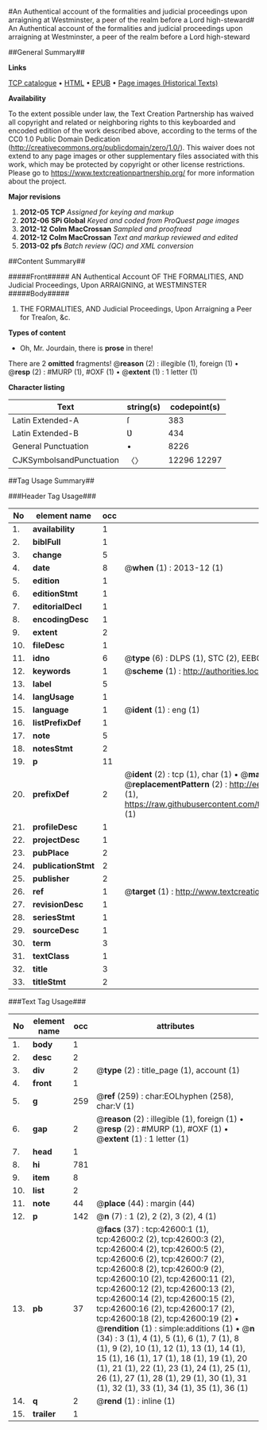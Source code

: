 #An Authentical account of the formalities and judicial proceedings upon arraigning at Westminster, a peer of the realm before a Lord high-steward#
An Authentical account of the formalities and judicial proceedings upon arraigning at Westminster, a peer of the realm before a Lord high-steward

##General Summary##

**Links**

[TCP catalogue](http://www.ota.ox.ac.uk/tcp/)  • 
[HTML](http://tei.it.ox.ac.uk/tcp/Texts-HTML/free/A26/A26252.html)  • 
[EPUB](http://tei.it.ox.ac.uk/tcp/Texts-EPUB/free/A26/A26252.epub) • 
[Page images (Historical Texts)](https://historicaltexts.jisc.ac.uk/eebo-09279839e)

**Availability**

To the extent possible under law, the Text Creation Partnership has waived all copyright and related or neighboring rights to this keyboarded and encoded edition of the work described above, according to the terms of the CC0 1.0 Public Domain Dedication (http://creativecommons.org/publicdomain/zero/1.0/). This waiver does not extend to any page images or other supplementary files associated with this work, which may be protected by copyright or other license restrictions. Please go to https://www.textcreationpartnership.org/ for more information about the project.

**Major revisions**

1. __2012-05__ __TCP__ *Assigned for keying and markup*
1. __2012-06__ __SPi Global__ *Keyed and coded from ProQuest page images*
1. __2012-12__ __Colm MacCrossan__ *Sampled and proofread*
1. __2012-12__ __Colm MacCrossan__ *Text and markup reviewed and edited*
1. __2013-02__ __pfs__ *Batch review (QC) and XML conversion*

##Content Summary##

#####Front#####
AN Authentical Account OF THE FORMALITIES, AND Judicial Proceedings, Upon ARRAIGNING, at WESTMINSTER
#####Body#####

1. THE FORMALITIES, AND Judicial Proceedings, Upon Arraigning a Peer for Treaſon, &c.

**Types of content**

  * Oh, Mr. Jourdain, there is **prose** in there!

There are 2 **omitted** fragments! 
 @__reason__ (2) : illegible (1), foreign (1)  •  @__resp__ (2) : #MURP (1), #OXF (1)  •  @__extent__ (1) : 1 letter (1)

**Character listing**


|Text|string(s)|codepoint(s)|
|---|---|---|
|Latin Extended-A|ſ|383|
|Latin Extended-B|Ʋ|434|
|General Punctuation|•|8226|
|CJKSymbolsandPunctuation|〈〉|12296 12297|

##Tag Usage Summary##

###Header Tag Usage###

|No|element name|occ|attributes|
|---|---|---|---|
|1.|__availability__|1||
|2.|__biblFull__|1||
|3.|__change__|5||
|4.|__date__|8| @__when__ (1) : 2013-12 (1)|
|5.|__edition__|1||
|6.|__editionStmt__|1||
|7.|__editorialDecl__|1||
|8.|__encodingDesc__|1||
|9.|__extent__|2||
|10.|__fileDesc__|1||
|11.|__idno__|6| @__type__ (6) : DLPS (1), STC (2), EEBO-CITATION (1), OCLC (1), VID (1)|
|12.|__keywords__|1| @__scheme__ (1) : http://authorities.loc.gov/ (1)|
|13.|__label__|5||
|14.|__langUsage__|1||
|15.|__language__|1| @__ident__ (1) : eng (1)|
|16.|__listPrefixDef__|1||
|17.|__note__|5||
|18.|__notesStmt__|2||
|19.|__p__|11||
|20.|__prefixDef__|2| @__ident__ (2) : tcp (1), char (1)  •  @__matchPattern__ (2) : ([0-9\-]+):([0-9IVX]+) (1), (.+) (1)  •  @__replacementPattern__ (2) : http://eebo.chadwyck.com/downloadtiff?vid=$1&page=$2 (1), https://raw.githubusercontent.com/textcreationpartnership/Texts/master/tcpchars.xml#$1 (1)|
|21.|__profileDesc__|1||
|22.|__projectDesc__|1||
|23.|__pubPlace__|2||
|24.|__publicationStmt__|2||
|25.|__publisher__|2||
|26.|__ref__|1| @__target__ (1) : http://www.textcreationpartnership.org/docs/. (1)|
|27.|__revisionDesc__|1||
|28.|__seriesStmt__|1||
|29.|__sourceDesc__|1||
|30.|__term__|3||
|31.|__textClass__|1||
|32.|__title__|3||
|33.|__titleStmt__|2||


###Text Tag Usage###

|No|element name|occ|attributes|
|---|---|---|---|
|1.|__body__|1||
|2.|__desc__|2||
|3.|__div__|2| @__type__ (2) : title_page (1), account (1)|
|4.|__front__|1||
|5.|__g__|259| @__ref__ (259) : char:EOLhyphen (258), char:V (1)|
|6.|__gap__|2| @__reason__ (2) : illegible (1), foreign (1)  •  @__resp__ (2) : #MURP (1), #OXF (1)  •  @__extent__ (1) : 1 letter (1)|
|7.|__head__|1||
|8.|__hi__|781||
|9.|__item__|8||
|10.|__list__|2||
|11.|__note__|44| @__place__ (44) : margin (44)|
|12.|__p__|142| @__n__ (7) : 1 (2), 2 (2), 3 (2), 4 (1)|
|13.|__pb__|37| @__facs__ (37) : tcp:42600:1 (1), tcp:42600:2 (2), tcp:42600:3 (2), tcp:42600:4 (2), tcp:42600:5 (2), tcp:42600:6 (2), tcp:42600:7 (2), tcp:42600:8 (2), tcp:42600:9 (2), tcp:42600:10 (2), tcp:42600:11 (2), tcp:42600:12 (2), tcp:42600:13 (2), tcp:42600:14 (2), tcp:42600:15 (2), tcp:42600:16 (2), tcp:42600:17 (2), tcp:42600:18 (2), tcp:42600:19 (2)  •  @__rendition__ (1) : simple:additions (1)  •  @__n__ (34) : 3 (1), 4 (1), 5 (1), 6 (1), 7 (1), 8 (1), 9 (2), 10 (1), 12 (1), 13 (1), 14 (1), 15 (1), 16 (1), 17 (1), 18 (1), 19 (1), 20 (1), 21 (1), 22 (1), 23 (1), 24 (1), 25 (1), 26 (1), 27 (1), 28 (1), 29 (1), 30 (1), 31 (1), 32 (1), 33 (1), 34 (1), 35 (1), 36 (1)|
|14.|__q__|2| @__rend__ (1) : inline (1)|
|15.|__trailer__|1||
